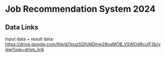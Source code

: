 # Job Recommendation System 2024
## Data Links
Input data + result data: https://drive.google.com/file/d/1puzSQfoNDinw28osMOB_VSWOd9cuIF3b/view?usp=drive_link
